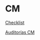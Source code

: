 # CM

[Checklist](CM%20d1afaa87919b4d4cac20797ca676df61/Checklist%20957bf2dd8fb443b78a982e9e6b552e00.md)

[Auditorías CM](CM%20d1afaa87919b4d4cac20797ca676df61/Auditori%CC%81as%20CM%209c5c06277efa4cd6846ad4b215ae1bdc.md)